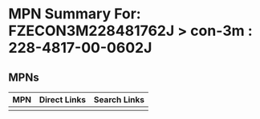 



# MPN Summary For: FZECON3M228481762J > con-3m : 228-4817-00-0602J

## MPNs
  

|MPN|Direct Links|Search Links|
| :--- | :--- | :--- |
||||
